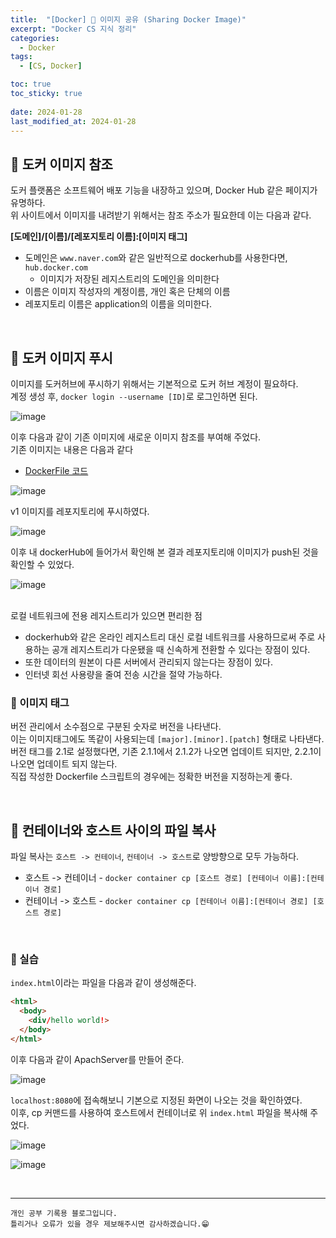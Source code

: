```yaml
---
title:  "[Docker] 🐋 이미지 공유 (Sharing Docker Image)"
excerpt: "Docker CS 지식 정리"
categories:
  - Docker
tags:
  - [CS, Docker]

toc: true
toc_sticky: true
 
date: 2024-01-28
last_modified_at: 2024-01-28
---
```


## 📖 도커 이미지 참조

도커 플랫폼은 소프트웨어 배포 기능을 내장하고 있으며, Docker Hub 같은 페이지가 유명하다.  
위 사이트에서 이미지를 내려받기 위해서는 참조 주소가 필요한데 이는 다음과 같다.  

**[도메인]/[이름]/[레포지토리 이름]:[이미지 태그]**

 - 도메인은 `www.naver.com`와 같은 일반적으로 dockerhub를 사용한다면, `hub.docker.com`
   - 이미지가 저장된 레지스트리의 도메인을 의미한다
 - 이름은 이미지 작성자의 계정이름, 개인 혹은 단체의 이름
 - 레포지토리 이름은 application의 이름을 의미한다.  

<br>

## 📖 도커 이미지 푸시

이미지를 도커허브에 푸시하기 위해서는 기본적으로 도커 허브 계정이 필요하다.  
계정 생성 후,  `docker login --username [ID]`로 로그인하면 된다.  

![image](https://github.com/yyechan0602/yyechan0602.github.io/assets/37824506/2743cd15-df57-412d-852a-94487810383f)

이후 다음과 같이 기존 이미지에 새로운 이미지 참조를 부여해 주었다.  
기존 이미지는 내용은 다음과 같다

 - [DockerFile 코드](https://github.com/sixeyed/diamol/tree/master/ch04/exercises/image-gallery)  

![image](https://github.com/yyechan0602/yyechan0602.github.io/assets/37824506/9e4af6ed-63d1-439e-b1cf-7a588f352479)

v1 이미지를 레포지토리에 푸시하였다.  

![image](https://github.com/yyechan0602/yyechan0602.github.io/assets/37824506/5e920e8e-f69b-417c-83bc-cb4f134a75d7)

이후 내 dockerHub에 들어가서 확인해 본 결과 레포지토리애 이미지가 push된 것을 확인할 수 있었다.  

![image](https://github.com/yyechan0602/yyechan0602.github.io/assets/37824506/a7714d9b-cdca-4e09-b65d-fc956fc59c02)

<br>

<div class="notice--warning" markdown="1">
로컬 네트워크에 전용 레지스트리가 있으면 편리한 점

 - dockerhub와 같은 온라인 레지스트리 대신 로컬 네트워크를 사용하므로써 주로 사용하는 공개 레지스트리가 다운됐을 때 신속하게 전환할 수 있다는 장점이 있다.
 - 또한 데이터의 원본이 다른 서버에서 관리되지 않는다는 장점이 있다.
 - 인터넷 회선 사용량을 줄여 전송 시간을 절약 가능하다.
</div>

### 🍄 이미지 태그

버전 관리에서 소수점으로 구분된 숫자로 버전을 나타낸다.  
이는 이미지태그에도 똑같이 사용되는데 `[major].[minor].[patch]` 형태로 나타낸다.  
버전 태그를 2.1로 설정했다면, 기존 2.1.1에서 2.1.2가 나오면 업데이트 되지만, 2.2.1이 나오면 업데이트 되지 않는다.  
직접 작성한 Dockerfile 스크립트의 경우에는 정확한 버전을 지정하는게 좋다.  

<br>

## 📖 컨테이너와 호스트 사이의 파일 복사

파일 복사는 `호스트 -> 컨테이너`, `컨테이너 -> 호스트`로 양방향으로 모두 가능하다.  
 - 호스트 -> 컨테이너 - `docker container cp [호스트 경로] [컨테이너 이름]:[컨테이너 경로]`
 - 컨테이너 -> 호스트 - `docker container cp [컨테이너 이름]:[컨테이너 경로] [호스트 경로]`

<br>

### 🍄 실습

`index.html`이라는 파일을 다음과 같이 생성해준다.  

```html
<html>
  <body>
    <div/hello world!>
  </body>
</html>
```

이후 다음과 같이 ApachServer를 만들어 준다.  

![image](https://github.com/yyechan0602/yyechan0602.github.io/assets/37824506/d174b5a1-3302-499d-865d-b0261c8ba607)

`localhost:8080`에 접속해보니 기본으로 지정된 화면이 나오는 것을 확인하였다.  
이후, cp 커맨드를 사용하여 호스트에서 컨테이너로 위 `index.html` 파일을 복사해 주었다.  

![image](https://github.com/yyechan0602/yyechan0602.github.io/assets/37824506/954ac7d6-8025-4b56-b9e9-23b3b0de55f6)

![image](https://github.com/yyechan0602/yyechan0602.github.io/assets/37824506/e4ba5760-8c58-4391-bf1a-b2aad188627e)


<br>

***
    개인 공부 기록용 블로그입니다.
    틀리거나 오류가 있을 경우 제보해주시면 감사하겠습니다.😁